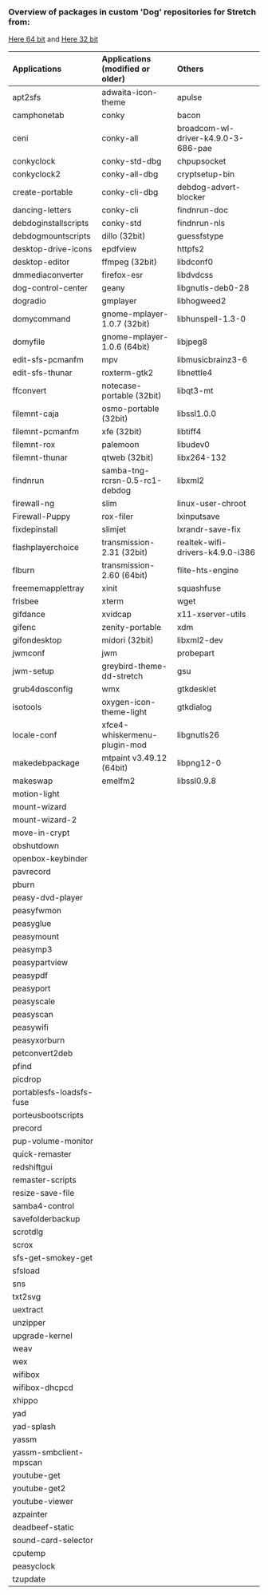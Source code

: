 ### Overview of packages in custom 'Dog' repositories for Stretch from:   
[Here 64 bit](https://fredx181.github.io/StretchDog/amd64/Packages) and [Here 32 bit](https://fredx181.github.io/StretchDog/i386/Packages)   

| Applications     | Applications (modified or older) |    Others        |
| :----------------| :------------------------------  |    :------       |
|apt2sfs|adwaita-icon-theme|apulse
|camphonetab|conky|bacon
|ceni|conky-all|broadcom-wl-driver-k4.9.0-3-686-pae
|conkyclock|conky-std-dbg|chpupsocket
|conkyclock2|conky-all-dbg|cryptsetup-bin
|create-portable|conky-cli-dbg|debdog-advert-blocker 
|dancing-letters|conky-cli|findnrun-doc
|debdoginstallscripts|conky-std|findnrun-nls
|debdogmountscripts|dillo (32bit)|guessfstype
|desktop-drive-icons|epdfview|httpfs2
|desktop-editor|ffmpeg (32bit)|libdconf0
|dmmediaconverter|firefox-esr|libdvdcss
|dog-control-center|geany|libgnutls-deb0-28
|dogradio|gmplayer|libhogweed2
|domycommand|gnome-mplayer-1.0.7 (32bit)|libhunspell-1.3-0
|domyfile|gnome-mplayer-1.0.6 (64bit)|libjpeg8
|edit-sfs-pcmanfm|mpv|libmusicbrainz3-6
|edit-sfs-thunar|roxterm-gtk2|libnettle4
|ffconvert|notecase-portable (32bit)|libqt3-mt
|filemnt-caja|osmo-portable (32bit)|libssl1.0.0
|filemnt-pcmanfm|xfe (32bit)|libtiff4
|filemnt-rox|palemoon|libudev0
|filemnt-thunar|qtweb (32bit)|libx264-132
|findnrun|samba-tng-rcrsn-0.5-rc1-debdog|libxml2
|firewall-ng|slim|linux-user-chroot
|Firewall-Puppy|rox-filer|lxinputsave
|fixdepinstall|slimjet|lxrandr-save-fix
|flashplayerchoice|transmission-2.31 (32bit)|realtek-wifi-drivers-k4.9.0-i386
|flburn|transmission-2.60 (64bit)|flite-hts-engine
|freememapplettray|xinit|squashfuse
|frisbee|xterm|wget
|gifdance|xvidcap|x11-xserver-utils
|gifenc|zenity-portable|xdm
|gifondesktop|midori (32bit)|libxml2-dev
|jwmconf|jwm|probepart
|jwm-setup|greybird-theme-dd-stretch|gsu
|grub4dosconfig|wmx|gtkdesklet
|isotools|oxygen-icon-theme-light|gtkdialog
|locale-conf|xfce4-whiskermenu-plugin-mod|libgnutls26
|makedebpackage|mtpaint v3.49.12 (64bit)|libpng12-0
|makeswap|emelfm2|libssl0.9.8
|motion-light
|mount-wizard
|mount-wizard-2
|move-in-crypt
|obshutdown
|openbox-keybinder
|pavrecord
|pburn
|peasy-dvd-player
|peasyfwmon
|peasyglue
|peasymount
|peasymp3
|peasypartview
|peasypdf
|peasyport
|peasyscale
|peasyscan
|peasywifi
|peasyxorburn
|petconvert2deb
|pfind
|picdrop
|portablesfs-loadsfs-fuse
|porteusbootscripts
|precord
|pup-volume-monitor
|quick-remaster
|redshiftgui
|remaster-scripts
|resize-save-file
|samba4-control
|savefolderbackup
|scrotdlg
|scrox
|sfs-get-smokey-get
|sfsload
|sns
|txt2svg
|uextract
|unzipper
|upgrade-kernel
|weav
|wex
|wifibox
|wifibox-dhcpcd
|xhippo
|yad
|yad-splash
|yassm
|yassm-smbclient-mpscan
|youtube-get
|youtube-get2
|youtube-viewer
|azpainter
|deadbeef-static   
|sound-card-selector
|cputemp
|peasyclock
|tzupdate

